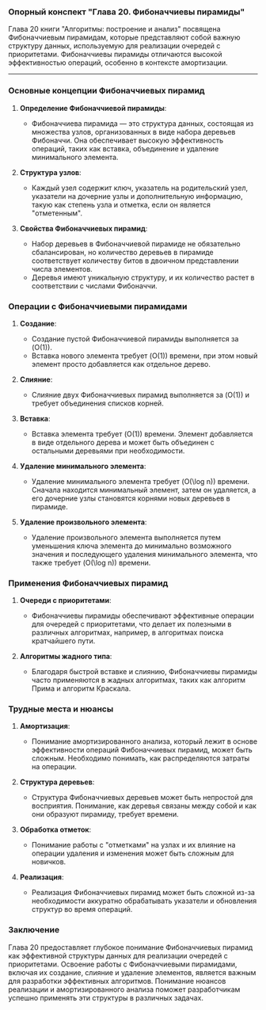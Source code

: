 ### Опорный конспект "Глава 20. Фибоначчиевы пирамиды"

Глава 20 книги "Алгоритмы: построение и анализ" посвящена Фибоначчиевым пирамидам, которые представляют собой важную структуру данных, используемую для реализации очередей с приоритетами. Фибоначчиевы пирамиды отличаются высокой эффективностью операций, особенно в контексте амортизации.

---

### Основные концепции Фибоначчиевых пирамид

1. **Определение Фибоначчиевой пирамиды**:
   - Фибоначчиева пирамида — это структура данных, состоящая из множества узлов, организованных в виде набора деревьев Фибоначчи. Она обеспечивает высокую эффективность операций, таких как вставка, объединение и удаление минимального элемента.

2. **Структура узлов**:
   - Каждый узел содержит ключ, указатель на родительский узел, указатели на дочерние узлы и дополнительную информацию, такую как степень узла и отметка, если он является "отметенным".

3. **Свойства Фибоначчиевых пирамид**:
   - Набор деревьев в Фибоначчиевой пирамиде не обязательно сбалансирован, но количество деревьев в пирамиде соответствует количеству битов в двоичном представлении числа элементов.
   - Деревья имеют уникальную структуру, и их количество растет в соответствии с числами Фибоначчи.

### Операции с Фибоначчиевыми пирамидами

1. **Создание**:
   - Создание пустой Фибоначчиевой пирамиды выполняется за \(O(1)\).
   - Вставка нового элемента требует \(O(1)\) времени, при этом новый элемент просто добавляется как отдельное дерево.

2. **Слияние**:
   - Слияние двух Фибоначчиевых пирамид выполняется за \(O(1)\) и требует объединения списков корней.

3. **Вставка**:
   - Вставка элемента требует \(O(1)\) времени. Элемент добавляется в виде отдельного дерева и может быть объединен с остальными деревьями при необходимости.

4. **Удаление минимального элемента**:
   - Удаление минимального элемента требует \(O(\log n)\) времени. Сначала находится минимальный элемент, затем он удаляется, а его дочерние узлы становятся корнями новых деревьев в пирамиде.

5. **Удаление произвольного элемента**:
   - Удаление произвольного элемента выполняется путем уменьшения ключа элемента до минимально возможного значения и последующего удаления минимального элемента, что также требует \(O(\log n)\) времени.

### Применения Фибоначчиевых пирамид

1. **Очереди с приоритетами**:
   - Фибоначчиевы пирамиды обеспечивают эффективные операции для очередей с приоритетами, что делает их полезными в различных алгоритмах, например, в алгоритмах поиска кратчайшего пути.

2. **Алгоритмы жадного типа**:
   - Благодаря быстрой вставке и слиянию, Фибоначчиевы пирамиды часто применяются в жадных алгоритмах, таких как алгоритм Прима и алгоритм Краскала.

### Трудные места и нюансы

1. **Амортизация**:
   - Понимание амортизированного анализа, который лежит в основе эффективности операций Фибоначчиевых пирамид, может быть сложным. Необходимо понимать, как распределяются затраты на операции.

2. **Структура деревьев**:
   - Структура Фибоначчиевых деревьев может быть непростой для восприятия. Понимание, как деревья связаны между собой и как они образуют пирамиду, требует времени.

3. **Обработка отметок**:
   - Понимание работы с "отметками" на узлах и их влияние на операции удаления и изменения может быть сложным для новичков.

4. **Реализация**:
   - Реализация Фибоначчиевых пирамид может быть сложной из-за необходимости аккуратно обрабатывать указатели и обновления структур во время операций.

### Заключение

Глава 20 предоставляет глубокое понимание Фибоначчиевых пирамид как эффективной структуры данных для реализации очередей с приоритетами. Освоение работы с Фибоначчиевыми пирамидами, включая их создание, слияние и удаление элементов, является важным для разработки эффективных алгоритмов. Понимание нюансов реализации и амортизированного анализа поможет разработчикам успешно применять эти структуры в различных задачах.